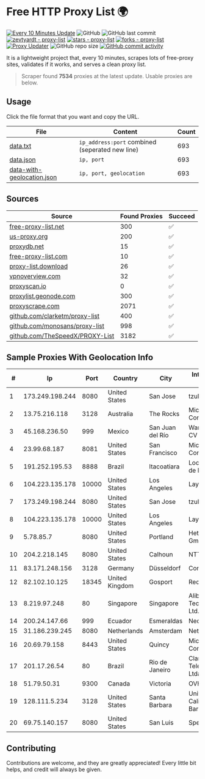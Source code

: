 
# Free HTTP Proxy List 🌍

[![Every 10 Minutes Update](https://github.com/mertguvencli/http-proxy-list/actions/workflows/main.yml/badge.svg?branch=main)](https://github.com/mertguvencli/http-proxy-list/actions/workflows/main.yml)
![GitHub](https://img.shields.io/github/license/mertguvencli/http-proxy-list)
![GitHub last commit](https://img.shields.io/github/last-commit/mertguvencli/http-proxy-list)
[![zevtyardt - proxy-list](https://img.shields.io/static/v1?label=zevtyardt&message=proxy-list&color=blue&logo=github)](https://github.com/zevtyardt/proxy-list "Go to GitHub repo")
[![stars - proxy-list](https://img.shields.io/github/stars/zevtyardt/proxy-list?style=social)](https://github.com/zevtyardt/proxy-list)
[![forks - proxy-list](https://img.shields.io/github/forks/zevtyardt/proxy-list?style=social)](https://github.com/zevtyardt/proxy-list)
[![Proxy Updater](https://github.com/zevtyardt/proxy-list/workflows/Proxy%20Updater/badge.svg)](https://github.com/zevtyardt/proxy-list/actions?query=workflow:"Proxy+Updater")
![GitHub repo size](https://img.shields.io/github/repo-size/zevtyardt/proxy-list)
[![GitHub commit activity](https://img.shields.io/github/commit-activity/m/zevtyardt/proxy-list?logo=commits)](https://github.com/zevtyardt/proxy-list/commits/main)

It is a lightweight project that, every 10 minutes, scrapes lots of free-proxy sites, validates if it works, and serves a clean proxy list.

> Scraper found **7534** proxies at the latest update. Usable proxies are below.

## Usage

Click the file format that you want and copy the URL.

|File|Content|Count|
|----|-------|-----|
|[data.txt](https://raw.githubusercontent.com/mertguvencli/http-proxy-list/main/proxy-list/data.txt)|`ip_address:port` combined (seperated new line)|693|
|[data.json](https://raw.githubusercontent.com/mertguvencli/http-proxy-list/main/proxy-list/data.json)|`ip, port`|693|
|[data-with-geolocation.json](https://raw.githubusercontent.com/mertguvencli/http-proxy-list/main/proxy-list/data-with-geolocation.json)|`ip, port, geolocation`|693|

## Sources

|Source|Found Proxies|Succeed|
|------|-------------|-------|
|[free-proxy-list.net](https://free-proxy-list.net)|300|✅|
|[us-proxy.org](https://www.us-proxy.org)|200|✅|
|[proxydb.net](http://proxydb.net)|15|✅|
|[free-proxy-list.com](https://free-proxy-list.com/?page=&port=&type%5B%5D=http&type%5B%5D=https&up_time=0&search=Search)|10|✅|
|[proxy-list.download](https://www.proxy-list.download/HTTP)|26|✅|
|[vpnoverview.com](https://vpnoverview.com/privacy/anonymous-browsing/free-proxy-servers)|32|✅|
|[proxyscan.io](https://www.proxyscan.io)|0|✅|
|[proxylist.geonode.com](https://proxylist.geonode.com/api/proxy-list?limit=300&page=1&sort_by=lastChecked&sort_type=desc&protocols=http,https)|300|✅|
|[proxyscrape.com](https://api.proxyscrape.com/v2/?request=displayproxies&protocol=http&timeout=10000&country=all&ssl=all&anonymity=all)|2071|✅|
|[github.com/clarketm/proxy-list](https://raw.githubusercontent.com/clarketm/proxy-list/master/proxy-list-raw.txt)|400|✅|
|[github.com/monosans/proxy-list](https://raw.githubusercontent.com/monosans/proxy-list/main/proxies/http.txt)|998|✅|
|[github.com/TheSpeedX/PROXY-List](https://raw.githubusercontent.com/TheSpeedX/PROXY-List/master/http.txt)|3182|✅|


## Sample Proxies With Geolocation Info

|#|Ip|Port|Country|City|Internet Service Provider|
|-|--|----|-------|----|-------------------------|
|1|173.249.198.244|8080|United States|San Jose|tzulo, inc.|
|2|13.75.216.118|3128|Australia|The Rocks|Microsoft Corporation|
|3|45.168.236.50|999|Mexico|San Juan del Río|Wantelco SAS de CV|
|4|23.99.68.187|8081|United States|San Francisco|Microsoft Corporation|
|5|191.252.195.53|8888|Brazil|Itacoatiara|Locaweb Serviços de Internet S/A|
|6|104.223.135.178|10000|United States|Los Angeles|LayerHost|
|7|173.249.198.244|8080|United States|San Jose|tzulo, inc.|
|8|104.223.135.178|10000|United States|Los Angeles|LayerHost|
|9|5.78.85.7|8080|United States|Portland|Hetzner Online GmbH|
|10|204.2.218.145|8080|United States|Calhoun|NTT America, Inc.|
|11|83.171.248.156|3128|Germany|Düsseldorf|Contabo GmbH|
|12|82.102.10.125|18345|United Kingdom|Gosport|Redstation Limited|
|13|8.219.97.248|80|Singapore|Singapore|Alibaba (US) Technology Co., Ltd.|
|14|200.24.147.66|999|Ecuador|Esmeraldas|Nedetel S.A.|
|15|31.186.239.245|8080|Netherlands|Amsterdam|NetSkope Inc|
|16|20.69.79.158|8443|United States|Quincy|Microsoft Corporation|
|17|201.17.26.54|80|Brazil|Rio de Janeiro|Claro NXT Telecomunicacoes Ltda|
|18|51.79.50.31|9300|Canada|Victoria|OVH SAS|
|19|128.111.5.234|3128|United States|Santa Barbara|University of California, Santa Barbara|
|20|69.75.140.157|8080|United States|San Luis|Spectrum|



## Contributing

Contributions are welcome, and they are greatly appreciated! Every
little bit helps, and credit will always be given.

